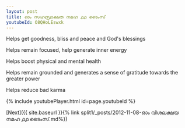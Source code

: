 ```yaml
---
layout: post
title: ഓം സഹസ്രാക്ഷത നമഹ ൧൧ ടൈംസ്
youtubeId: O8QHoLEswxk
---
```

 
 
Helps get goodness, bliss and peace and God's blessings
 
Helps remain focused, help generate inner energy 
 
Helps boost physical and mental health 
 
Helps remain grounded and generates a sense of gratitude towards the greater power 
 
Helps reduce bad karma
 
 
 
 


{% include youtubePlayer.html id=page.youtubeId %}
 
[Next]({{ site.baseurl }}{% link  split1/_posts/2012-11-08-ഓം വിശലക്ഷയ നമഹ ൧൧ ടൈംസ്.md%})
 
